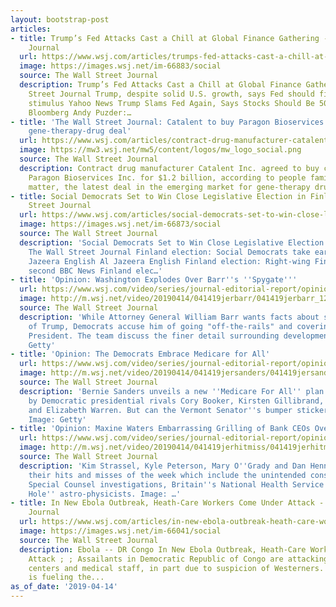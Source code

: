 ```yaml
---
layout: bootstrap-post
articles:
- title: Trump’s Fed Attacks Cast a Chill at Global Finance Gathering - The Wall Street
    Journal
  url: https://www.wsj.com/articles/trumps-fed-attacks-cast-a-chill-at-global-finance-gathering-11555285001
  image: https://images.wsj.net/im-66883/social
  source: The Wall Street Journal
  description: Trump’s Fed Attacks Cast a Chill at Global Finance Gathering The Wall
    Street Journal Trump, despite solid U.S. growth, says Fed should fire up crisis-era
    stimulus Yahoo News Trump Slams Fed Again, Says Stocks Should Be 5000-10000 Higher
    Bloomberg Andy Puzder:…
- title: 'The Wall Street Journal: Catalent to buy Paragon Bioservices in $1.2 billion
    gene-therapy-drug deal'
  url: https://www.wsj.com/articles/contract-drug-manufacturer-catalent-to-buy-paragon-bioservices-in-1-2-billion-deal-11555277951
  image: https://mw3.wsj.net/mw5/content/logos/mw_logo_social.png
  source: The Wall Street Journal
  description: Contract drug manufacturer Catalent Inc. agreed to buy closely held
    Paragon Bioservices Inc. for $1.2 billion, according to people familiar with the
    matter, the latest deal in the emerging market for gene-therapy drugs.
- title: Social Democrats Set to Win Close Legislative Election in Finland - The Wall
    Street Journal
  url: https://www.wsj.com/articles/social-democrats-set-to-win-close-legislative-election-in-finland-11555278024
  image: https://images.wsj.net/im-66873/social
  source: The Wall Street Journal
  description: 'Social Democrats Set to Win Close Legislative Election in Finland
    The Wall Street Journal Finland election: Social Democrats take early lead | Al
    Jazeera English Al Jazeera English Finland election: Right-wing Finns Party finishes
    second BBC News Finland elec…'
- title: 'Opinion: Washington Explodes Over Barr''s ''Spygate'''
  url: https://www.wsj.com/video/series/journal-editorial-report/opinion-washington-explodes-over-barr-pygate/01F6D213-CB82-4899-B9C3-D472BDD931FC
  image: http://m.wsj.net/video/20190414/041419jerbarr/041419jerbarr_1280x720.jpg
  source: The Wall Street Journal
  description: 'While Attorney General William Barr wants facts about surveillance
    of Trump, Democrats accuse him of going "off-the-rails" and covering up for the
    President. The team discuss the finer detail surrounding developments. Image:
    Getty'
- title: 'Opinion: The Democrats Embrace Medicare for All'
  url: https://www.wsj.com/video/series/journal-editorial-report/opinion-the-democrats-embrace-medicare-for-all/CA9F6597-EC22-4688-A017-9CA5A5E717A0
  image: http://m.wsj.net/video/20190414/041419jersanders/041419jersanders_1280x720.jpg
  source: The Wall Street Journal
  description: 'Bernie Sanders unveils a new ''Medicare For All'' plan that''s co-sponsored
    by Democratic presidential rivals Cory Booker, Kirsten Gillibrand, Kamala Harris
    and Elizabeth Warren. But can the Vermont Senator''s bumper sticker survive scrutiny?
    Image: Getty'
- title: 'Opinion: Maxine Waters Embarrassing Grilling of Bank CEOs Over Student Debt'
  url: https://www.wsj.com/video/series/journal-editorial-report/opinion-maxine-waters-embarrassing-grilling-of-bank-ceos-over-student-debt/F5703C5C-BB93-461F-84C6-5F2BD72CD738
  image: http://m.wsj.net/video/20190414/041419jerhitmiss/041419jerhitmiss_1280x720.jpg
  source: The Wall Street Journal
  description: 'Kim Strassel, Kyle Peterson, Mary O''Grady and Dan Henninger discuss
    their hits and misses of the week which include the unintended consequences of
    Special Counsel investigations, Britain''s National Health Service and the ''Black
    Hole'' astro-physicists. Image: …'
- title: In New Ebola Outbreak, Heath-Care Workers Come Under Attack - Wall Street
    Journal
  url: https://www.wsj.com/articles/in-new-ebola-outbreak-heath-care-workers-come-under-attack-11555260780
  image: https://images.wsj.net/im-66041/social
  source: The Wall Street Journal
  description: Ebola -- DR Congo In New Ebola Outbreak, Heath-Care Workers Come Under
    Attack ; ; Assailants in Democratic Republic of Congo are attacking treatment
    centers and medical staff, in part due to suspicion of Westerners. The violence
    is fueling the...
as_of_date: '2019-04-14'
---
```


